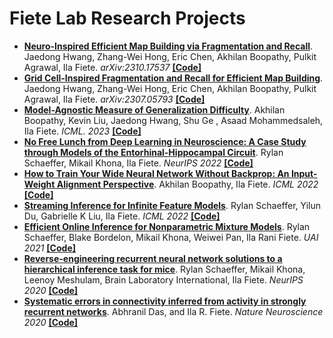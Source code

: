 # Fiete Lab Research Projects
*  [**Neuro-Inspired Efficient Map Building via Fragmentation and Recall**](https://arxiv.org/abs/2310.17537). Jaedong Hwang, Zhang-Wei Hong, Eric Chen, Akhilan Boopathy, Pulkit Agrawal, Ila Fiete. *arXiv:2310.17537* [**[Code]**](https://github.com/FieteLab/FARCuriosity)
*  [**Grid Cell-Inspired Fragmentation and Recall for Efficient Map Building**](https://arxiv.org/abs/2307.05793). Jaedong Hwang, Zhang-Wei Hong, Eric Chen, Akhilan Boopathy, Pulkit Agrawal, Ila Fiete. *arXiv:2307.05793* [**[Code]**](https://github.com/FieteLab/FARMap)
* [**Model-Agnostic Measure of Generalization Difficulty**](https://arxiv.org/abs/2305.01034). Akhilan Boopathy, Kevin Liu, Jaedong Hwang, Shu Ge , Asaad Mohammedsaleh, Ila Fiete. *ICML. 2023* [**[Code]**](https://github.com/FieteLab/inductive-bias-complexity)
* [**No Free Lunch from Deep Learning in Neuroscience: A Case Study through Models of the Entorhinal-Hippocampal Circuit**](https://www.biorxiv.org/content/10.1101/2022.08.07.503109v1). Rylan Schaeffer, Mikail Khona, Ila Fiete. *NeurIPS 2022* [**[Code]**](https://github.com/FieteLab/FieteLab-No-Free-Lunch)
* [**How to Train Your Wide Neural Network Without Backprop: An Input-Weight Alignment Perspective**](https://arxiv.org/pdf/2106.08453.pdf). Akhilan Boopathy, Ila Fiete. *ICML 2022* [**[Code]**](https://github.com/FieteLab/Wide-Network-Alignment)
* [**Streaming Inference for Infinite Feature Models**](https://proceedings.mlr.press/v162/schaeffer22a.html). Rylan Schaeffer, Yilun Du, Gabrielle K Liu, Ila Fiete. *ICML 2022* [**[Code]**](https://github.com/FieteLab/FieteLab-RIBP)
* [**Efficient Online Inference for Nonparametric Mixture Models**](https://proceedings.mlr.press/v161/schaeffer21a.html). Rylan Schaeffer, Blake Bordelon, Mikail Khona, Weiwei Pan, Ila Rani Fiete. *UAI 2021* [**[Code]**](https://github.com/FieteLab/FieteLab-RCRP)
* [**Reverse-engineering recurrent neural network solutions to a hierarchical inference task for mice**](https://proceedings.neurips.cc/paper/2020/file/30f0641c041f03d94e95a76b9d8bd58f-Paper.pdf). Rylan Schaeffer, Mikail Khona, Leenoy Meshulam, Brain Laboratory International, Ila Fiete. *NeurIPS 2020* [**[Code]**](https://github.com/FieteLab/NeurIPS-2020-Reverse-Engineering-RNNs)
* [**Systematic errors in connectivity inferred from activity in strongly recurrent networks**](https://www.nature.com/articles/s41593-020-0699-2). Abhranil Das, and Ila R. Fiete. *Nature Neuroscience 2020* [**[Code]**](https://github.com/abhranildas/neural-circuit-inference)

